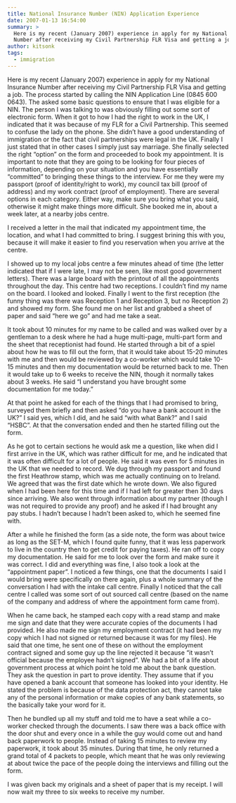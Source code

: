 ```yaml
---
title: National Insurance Number (NIN) Application Experience
date: 2007-01-13 16:54:00
summary: >
  Here is my recent (January 2007) experience in apply for my National Insurance
  Number after receiving my Civil Partnership FLR Visa and getting a job.
author: kitsonk
tags:
  - immigration
---
```


Here is my recent (January 2007) experience in apply for my National Insurance
Number after receiving my Civil Partnership FLR Visa and getting a job. The
process started by calling the NIN Application Line (0845 600 0643). The asked
some basic questions to ensure that I was eligible for a NIN. The person I was
talking to was obviously filling out some sort of electronic form. When it got
to how I had the right to work in the UK, I indicated that it was because of my
FLR for a Civil Partnership. This seemed to confuse the lady on the phone. She
didn’t have a good understanding of immigration or the fact that civil
partnerships were legal in the UK. Finally I just stated that in other cases I
simply just say marriage. She finally selected the right “option” on the form
and proceeded to book my appointment. It is important to note that they are
going to be looking for four pieces of information, depending on your situation
and you have essentially “committed” to bringing these things to the interview.
For me they were my passport (proof of identity/right to work), my council tax
bill (proof of address) and my work contract (proof of employment). There are
several options in each category. Either way, make sure you bring what you said,
otherwise it might make things more difficult. She booked me in, about a week
later, at a nearby jobs centre.

I received a letter in the mail that indicated my appointment time, the
location, and what I had committed to bring. I suggest brining this with you,
because it will make it easier to find you reservation when you arrive at the
centre.

I showed up to my local jobs centre a few minutes ahead of time (the letter
indicated that if I were late, I may not be seen, like most good government
letters). There was a large board with the printout of all the appointments
throughout the day. This centre had two receptions. I couldn’t find my name on
the board. I looked and looked. Finally I went to the first reception (the funny
thing was there was Reception 1 and Reception 3, but no Reception 2) and showed
my form. She found me on her list and grabbed a sheet of paper and said “here we
go” and had me take a seat.

It took about 10 minutes for my name to be called and was walked over by a
gentleman to a desk where he had a huge multi-page, multi-part form and the
sheet that receptionist had found. He started through a bit of a spiel about how
he was to fill out the form, that it would take about 15-20 minutes with me and
then would be reviewed by a co-worker which would take 10-15 minutes and then my
documentation would be returned back to me. Then it would take up to 6 weeks to
receive the NIN, though it normally takes about 3 weeks. He said “I understand
you have brought some documentation for me today.”

At that point he asked for each of the things that I had promised to bring,
surveyed them briefly and then asked “do you have a bank account in the UK?” I
said yes, which I did, and he said “with what Bank?” and I said “HSBC”. At that
the conversation ended and then he started filling out the form.

As he got to certain sections he would ask me a question, like when did I first
arrive in the UK, which was rather difficult for me, and he indicated that it
was often difficult for a lot of people. He said it was even for 5 minutes in
the UK that we needed to record. We dug through my passport and found the first
Heathrow stamp, which was me actually continuing on to Ireland. We agreed that
was the first date which he wrote down. We also figured when I had been here for
this time and if I had left for greater then 30 days since arriving. We also
went through information about my partner (though I was not required to provide
any proof) and he asked if I had brought any pay stubs. I hadn’t because I
hadn’t been asked to, which he seemed fine with.

After a while he finished the form (as a side note, the form was about twice as
long as the SET-M, which I found quite funny, that it was less paperwork to live
in the country then to get credit for paying taxes). He ran off to copy my
documentation. He said for me to look over the form and make sure it was
correct. I did and everything was fine, I also took a look at the “appointment
paper”. I noticed a few things, one that the documents I said I would bring were
specifically on there again, plus a whole summary of the conversation I had with
the intake call centre. Finally I noticed that the call centre I called was some
sort of out sourced call centre (based on the name of the company and address of
where the appointment form came from).

When he came back, he stamped each copy with a read stamp and make me sign and
date that they were accurate copies of the documents I had provided. He also
made me sign my employment contract (it had been my copy which I had not signed
or returned because it was for my files). He said that one time, he sent one of
these on without the employment contract signed and some guy up the line
rejected it because “it wasn’t official because the employee hadn’t signed”. We
had a bit of a life about government process at which point he told me about the
bank question. They ask the question in part to prove identity. They assume that
if you have opened a bank account that someone has looked into your identity. He
stated the problem is because of the data protection act, they cannot take any
of the personal information or make copies of any bank statements, so the
basically take your word for it.

Then he bundled up all my stuff and told me to have a seat while a co-worker
checked through the documents. I saw there was a back office with the door shut
and every once in a while the guy would come out and hand back paperwork to
people. Instead of taking 15 minutes to review my paperwork, it took about 35
minutes. During that time, he only returned a grand total of 4 packets to
people, which meant that he was only reviewing at about twice the pace of the
people doing the interviews and filling out the form.

I was given back my originals and a sheet of paper that is my receipt. I will
now wait my three to six weeks to receive my number.
